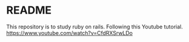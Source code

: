 # README

This repository is to study ruby on rails. Following this Youtube tutorial.
https://www.youtube.com/watch?v=CfdRXSrwLDo
